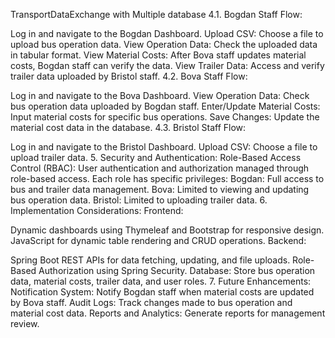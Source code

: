 TransportDataExchange with Multiple database
4.1. Bogdan Staff Flow:

Log in and navigate to the Bogdan Dashboard.
Upload CSV: Choose a file to upload bus operation data.
View Operation Data: Check the uploaded data in tabular format.
View Material Costs: After Bova staff updates material costs, Bogdan staff can verify the data.
View Trailer Data: Access and verify trailer data uploaded by Bristol staff.
4.2. Bova Staff Flow:

Log in and navigate to the Bova Dashboard.
View Operation Data: Check bus operation data uploaded by Bogdan staff.
Enter/Update Material Costs: Input material costs for specific bus operations.
Save Changes: Update the material cost data in the database.
4.3. Bristol Staff Flow:

Log in and navigate to the Bristol Dashboard.
Upload CSV: Choose a file to upload trailer data.
5. Security and Authentication:
Role-Based Access Control (RBAC):
User authentication and authorization managed through role-based access.
Each role has specific privileges:
Bogdan: Full access to bus and trailer data management.
Bova: Limited to viewing and updating bus operation data.
Bristol: Limited to uploading trailer data.
6. Implementation Considerations:
Frontend:

Dynamic dashboards using Thymeleaf and Bootstrap for responsive design.
JavaScript for dynamic table rendering and CRUD operations.
Backend:

Spring Boot REST APIs for data fetching, updating, and file uploads.
Role-Based Authorization using Spring Security.
Database: Store bus operation data, material costs, trailer data, and user roles.
7. Future Enhancements:
Notification System: Notify Bogdan staff when material costs are updated by Bova staff.
Audit Logs: Track changes made to bus operation and material cost data.
Reports and Analytics: Generate reports for management review.

